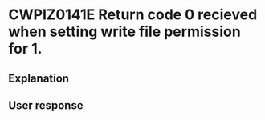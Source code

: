 # CWPIZ0141E Return code 0 recieved when setting write file permission for 1.

## Explanation

## User response